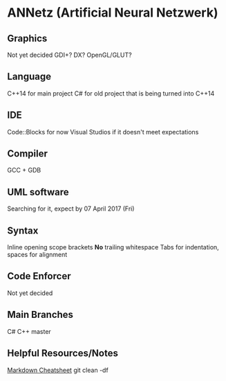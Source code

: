 # ANNetz (Artificial Neural Netzwerk)


## Graphics
Not yet decided
	GDI+?
	DX?
	OpenGL/GLUT?

## Language
C++14 for main project
C# for old project that is being turned into C++14

## IDE
Code::Blocks for now
Visual Studios if it doesn't meet expectations

## Compiler
GCC + GDB

## UML software
Searching for it, expect by 07 April 2017 (Fri)

## Syntax
Inline opening scope brackets
**No** trailing whitespace
Tabs for indentation, spaces for alignment

## Code Enforcer
Not yet decided

## Main Branches
C#
C++
master

## Helpful Resources/Notes
[Markdown Cheatsheet](https://github.com/adam-p/markdown-here/wiki/Markdown-Cheatsheet)
git clean -df